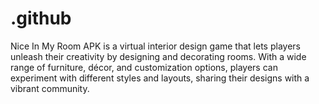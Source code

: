 # .github
Nice In My Room APK is a virtual interior design game that lets players unleash their creativity by designing and decorating rooms. With a wide range of furniture, décor, and customization options, players can experiment with different styles and layouts, sharing their designs with a vibrant community.
